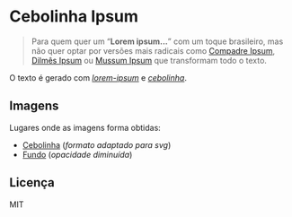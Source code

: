 # Cebolinha Ipsum

> Para quem quer um “**Lorem ipsum...**” com um toque brasileiro, mas não quer optar por versões mais radicais como [Compadre Ipsum](https://goo.gl/vQLbYd), [Dilmês Ipsum](https://goo.gl/5aq35p) ou [Mussum Ipsum](https://goo.gl/6o8nDz) que transformam todo o texto.

O texto é gerado com [*lorem-ipsum*](https://npm.im/lorem-ipsum) e [*cebolinha*](https://npm.im/cebolinha).

## Imagens

Lugares onde as imagens forma obtidas:

 - [Cebolinha](https://goo.gl/NWiaMK) (*formato adaptado para svg*)
 - [Fundo](https://goo.gl/dDpTeK) (*opacidade diminuída*)

## Licença

MIT
